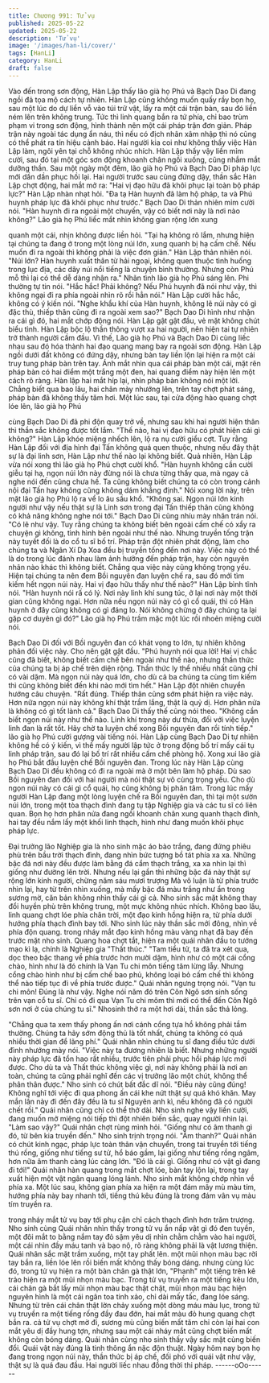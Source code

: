 ```yaml
---
title: Chương 991: Tử vụ
published: 2025-05-22
updated: 2025-05-22
description: 'Tử vụ'
image: '/images/han-li/cover/'
tags: [HanLi]
category: HanLi
draft: false
---
```


Vào đến trong sơn động, Hàn Lập thấy lão già họ Phú và Bạch
Dao Di đang ngồi đả tọa mộ cách tự nhiên.
Hàn Lập cũng không muốn quấy rầy bọn họ, sau một lúc do dự
liền vỗ vào túi trữ vật, lấy ra một cái trận bàn, sau đó liền ném lên
trên không trung.
Tức thì linh quang bắn ra tứ phía, chỉ bao trùm phạm vi trong sơn
động, hình thành nên một cái pháp trận đơn giản.
Pháp trận này ngoài tác dụng ẩn náu, thì nếu có địch nhân xâm
nhập thì nó cũng có thể phát ra tín hiệu cảnh báo.
Hai người kia coi như không thấy việc Hàn Lập làm, ngôi yên tại
chỗ không nhúc nhích.
Hàn Lập thấy vậy liền mỉm cười, sau đó tại một góc sơn động
khoanh chân ngồi xuống, cũng nhắm mắt dưỡng thần.
Sau một ngày một đêm, lão già họ Phú và Bạch Dao Di pháp lực
mới dần dần phục hồi lại.
Hai người trước sau cùng đứng dậy, thần sắc Hàn Lập chợt động,
hai mắt mở ra:
"Hai vị đạo hữu đã khôi phục lại toàn bộ pháp lực?" Hàn Lập nhàn
nhạt hỏi.
"Đa tạ Hàn huynh đã làm hộ pháp, ta và Phú huynh pháp lực đã
khôi phục như trước." Bạch Dao Di thản nhiên mỉm cười nói.
"Hàn huynh đi ra ngoài một chuyến, vậy có biết nơi này là nơi nào
không?" Lão già họ Phú liếc mắt nhìn không gian rộng lớn xung

quanh một cái, nhịn không được liền hỏi.
"Tại hạ không rõ lắm, nhưng hiện tại chúng ta đang ở trong một
lòng núi lớn, xung quanh bị hạ cấm chế. Nếu muốn đi ra ngoài thì
không phải là việc đơn giản." Hàn Lập thản nhiên nói.
"Núi lớn? Hàn huynh xuất thân từ hải ngoại, không quen thuộc
tình huống trong lục địa, các dãy núi nổi tiếng là chuyện bình
thường. Nhưng còn Phú mỗ thì lại có thể dễ dàng nhận ra." Nhãn
tình lão già họ Phú sáng lên. Phi thường tự tin nói.
"Hắc hắc! Phải không? Nếu Phú huynh đã nói như vậy, thì không
ngại đi ra phía ngoài nhìn rõ rồi hẳn nói." Hàn Lập cười hắc hắc,
không có ý kiến nói.
"Nghe khẩu khí của Hàn huynh, không lẽ núi này có gì đặc thù,
thiếp thân cũng đi ra ngoài xem sao?" Bạch Dao Di hình như
nhận ra cái gì đó, hai mắt chớp động nói.
Hàn Lập gật gật đầu, vẻ mặt không chút biểu tình.
Hàn Lập bộc lộ thần thông vượt xa hai người, nên hiện tai tự
nhiên trở thành người cầm đầu.
Vì thế, Lão già họ Phú và Bạch Dao Di cùng liếc nhau sau đó hóa
thành hai đạo quang mang bay ra ngoài sơn động.
Hàn Lập ngồi dưới đất không có đứng dậy, nhưng bàn tay liền lộn
lại hiện ra một cái truy tung pháp bàn trên tay.
Ánh mắt nhìn qua cái pháp bàn một cái, mặt rên pháp bàn có hai
điểm một trắng một đen, hai quang điểm này hiện lên một cách rõ
ràng.
Hàn lập hai mắt híp lại, nhìn pháp bàn không nói một lời.
Chẳng biết qua bao lâu, hai chân mày nhướng lên, trên tay chợt
phát sáng, pháp bàn đã không thấy tăm hơi.
Một lúc sau, tại cửa động hào quang chợt lóe lên, lão già họ Phú

cùng Bạch Dao Di đã phi độn quay trở về, nhưng sau khi hai
người hiện thân thì thần sắc không được tốt lắm.
"Thế nào, hai vị đạo hữu có phát hiện cái gì không?" Hàn Lập
khóe miệng nhếch lên, lộ ra nụ cười giểu cợt.
Tuy rằng Hàn Lập đối với địa hình đại Tấn không quá quen thuộc,
nhưng nếu đây thật sự là đại linh sơn, Hàn Lập như thế nào lại
không biết.
Quả nhiên, Hàn Lập vừa nói xong thì lão già họ Phú chợt cười
khổ.
"Hàn huynh không cần cười giễu tại hạ, ngọn núi lớn này đừng nói
là chưa từng thấy qua, mà ngay cả nghe nói đến cũng chưa hề.
Ta cũng không biết chúng ta có còn trong cảnh nội đại Tấn hay
không cũng không dám khẳng định." Nói xong lời này, trên mặt
lão già họ Phú lộ ra vể lo âu sầu khổ.
"Không sai. Ngọn núi lớn kinh người như vậy nếu thật sự là Linh
sơn trong đại Tấn thiếp thân cũng không có khả năng không nghe
nói tới." Bạch Dao Di cũng nhíu mày nhăn trán nói.
"Có lẽ như vậy. Tuy rằng chúng ta không biết bên ngoài cấm chế
có xẩy ra chuyện gì không, tình hình bên ngoài như thế nào.
Nhưng truyền tống trận này tuyết đối là do cổ tu sĩ bố trí. Pháp
trận đột nhiên phát động, làm cho chúng ta và Ngân Xí Dạ Xoa
đều bị truyền tống đến nơi này. Việc này có thể là do trong lúc
đánh nhau làm ảnh hưởng đến pháp trận, hay còn nguyên nhân
nào khác thì không biết. Chẳng qua việc này cũng không trọng
yếu. Hiện tại chúng ta nên đem Bồi nguyên đan luyện chế ra, sau
đó mới tìm kiếm hết ngọn núi này. Hai vị đạo hữu thấy như thế
nào?" Hàn Lập bình tĩnh nói.
"Hàn huynh nói rấ có lý. Nơi này linh khí sung túc, ở lại nơi này
một thời gian cũng không ngại. Hơn nữa nếu ngọn núi này có gì
cổ quái, thì có Hàn huynh ở đây cũng không có gì đáng lo. Nói
không chừng ở đây chúng ta lại gặp cơ duyên gì đó?" Lão già họ
Phú trầm mặc một lúc rồi nhoẻn miệng cười nói.

Bạch Dao Di đối với Bồi nguyên đan có khát vọng to lớn, tự nhiên
không phản đối việc này. Cho nên gật gật đầu.
"Phú huynh nói qua lời! Hai vị chắc cũng đã biết, không biết cấm
chế bên ngoài như thế nào, nhưng thần thức của chúng ta bị áp
chế trên diện rộng. Thần thức ly thể nhiều nhất cũng chỉ có vài
dặm. Mà ngọn núi này quá lớn, cho dù cả ba chúng ta cùng tìm
kiếm thì cũng không biết đến khi nào mới tìm hết." Hàn Lập đột
nhiên chuyển hướng câu chuyện.
"Rất đúng. Thiếp thân cũng sớm phát hiện ra việc này. Hơn nữa
ngọn núi này không khí thật trầm lắng, thật là quỷ dị. Hơn phân
nửa là không có gì tốt lành cả." Bạch Dao Di thấy thế cũng nói
theo.
"Không cần biết ngọn núi này như thế nào. Linh khí trong này dư
thừa, đối với việc luyện linh đan là rất tốt. Hãy chờ ta luyện chế
xong Bồi nguyên đan rồi tính tiếp." lão già họ Phú cười gượng vài
tiếng nói.
Hàn Lập cùng Bạch Dao Di tự nhiên không hề có ý kiến, vì thế
mấy người lập tức ở trong động bố trí mấy cái tụ linh pháp trận,
sau đó lại bố trí rất nhiều cấm chế phòng hộ. Xong xui lão già họ
Phú bắt đầu luyện chế Bồi nguyên đan.
Trong lúc này Hàn Lập cùng Bạch Dao Di đều không có đi ra
ngoài mà ở một bên làm hộ pháp.
Dù sao Bồi nguyên đan đối với hai người mà nói thật sự vô cùng
trọng yếu. Cho dù ngọn núi này có cái gì cổ quái, họ cũng không
bị phân tâm.
Trong lúc mấy người Hàn Lập đang một lòng luyện chế ra Bồi
nguyên đan, thì tại một sườn núi lớn, trong một tòa thạch đình
đang tụ tập Nghiệp gia và các tu sĩ có liên quan.
Bọn họ hơn phân nửa đang ngồi khoanh chân xung quanh thạch
đình, hai tay đều nắm lấy một khối linh thạch, hình như đang
muốn khôi phục pháp lực.

Đại trưởng lão Nghiệp gia là nho sinh mặc áo bào trắng, đang
đứng phiêu phù trên bầu trời thạch đình, đang nhìn bức tượng bồ
tát phía xa xa.
Những bậc đá nơi này đều được làm bằng đá cẩm thạch trắng,
xa xa nhìn lại thì giống như đường lên trời.
Nhưng nếu lại gần thì những bậc đá này thật sự rộng lớn kinh
người, chừng năm sáu mươi trượng
Mà vô luận là từ phía trước nhìn lại, hay từ trên nhìn xuống, mà
mấy bậc đá màu trắng như ẩn trong sương mờ, căn bản không
nhìn thấy cái gì cả.
Nho sinh sắc mặt không thay đổi huyền phù trên không trung, một
mực không nhúc nhích.
Không bao lâu, linh quang chợt lóe phía chân trời, một đạo kinh
hồng hiện ra, từ phía dưới hướng phía thạch đình bay tới.
Nho sinh lúc này thần sắc mới đông, nhìn về phía độn quang.
trong nháy mắt đạo kinh hồng màu vàng nhạt đã bay đến trước
mặt nho sinh.
Quang hoa chợt tắt, hiện ra một quái nhân đầu to tướng mạo kì
lạ, chính là Nghiệp gia "Thất thúc."
"Tam tiểu tử, ta đã tra xét qua, dọc theo bậc thang về phía trước
hơn mười dặm, hình như có một cái cổng chào, hình như là đó
chính là Van Tu chi môn tiếng tăm lừng lẫy. Nhưng cổng chào
hình như bị cấm chế bao phủ, không loại bỏ cấm chế thì không
thể nào tiếp tục đi về phía trước được." Quái nhân ngưng trọng
nói.
"Vạn tu chi môn! Đúng là như vậy. Nghe nói năm đó trên Côn Ngô
sơn sinh sống trên vạn cổ tu sĩ. Chỉ có đi qua Vạn Tu chi môm thì
mới có thể đến Côn Ngô sơn nơi ở của chúng tu sĩ."
Nhosinh thở ra một hơi dài, thần sắc thả lỏng.

"Chẳng qua ta xem thấy phong ấn nơi cánh cổng tựa hồ không
phải tầm thường. Chúng ta hãy sớm động thủ là tốt nhất, chúng ta
không có quá nhiều thời gian để lãng phí." Quái nhân nhìn chúng
tu sĩ đang điều tức dưới đình nhướng mày nói.
"Việc này ta đương nhiên là biết. Nhưng những người này pháp
lực đã tổn hao rất nhiều, trước tiên phải phục hồi pháp lực mới
được. Cho dù ta và Thất thúc không việc gì, nơi này không phải là
nơi an toàn, chúng ta cũng phải nghĩ đến các vị trưởng lão một
chút, không thể phân thân được." Nho sinh có chút bất đắc dĩ nói.
"Điều này cũng đúng! Không nghĩ tới việc đi qua phong ấn cái khe
nứt thật sự quá khó khăn. May mắn lần này đi đến đây đều là tu sĩ
Nguyên anh kì, nếu không đã có người chết rồi." Quái nhân cũng
chỉ có thể thở dài.
Nho sinh nghe vậy liền cười, đang muốn mở miệng nói tiếp thì đột
nhiên biến sắc, quay người nhìn lại.
"Làm sao vậy?" Quái nhân chợt rùng mình hỏi.
"Giống như có âm thanh gì đó, từ bên kia truyền đến." Nho sinh
trịnh trọng nói.
"Âm thanh?" Quái nhân có chút kinh ngạc, pháp lực toàn thân vận
chuyển, trong tai truyền tới tiếng thú rống, giống như tiếng sư tử,
hổ báo gầm, lại giống như tiếng rồng ngâm, hơn nữa âm thanh
càng lúc càng lớn.
"Đó là cái gì. Giống như có vật gì đang đi tới!" Quái nhân hàn
quang trong mắt chợt lóe, bàn tay lộn lại, trong tay xuất hiện một
vật ngân quang lóng lánh.
Nho sinh mắt không chớp nhìn về phía xa.
Một lúc sau, không gian phía xa hiện ra một đám mây mù màu
tím, hướng phía này bay nhanh tới, tiếng thú kêu đúng là trong
đám vân vụ màu tím truyền ra.

trong nháy mắt tử vụ bay tới phụ cận chỉ cách thạch đình hơn
trăm trượng.
Nho sinh cùng Quái nhân nhìn thấy trong tử vụ ẩn nấp vật gì đó
đen tuyền, một đôi mắt to bằng nắm tay đỏ sậm yêu dị nhìn chằm
chằm vào hai người, một cái nhìn đầy máu tanh và bạo nộ, rõ
ràng không phải là vật lương thiện.
Quái nhân sắc mặt trầm xuống, một tay phất lên.
một mũi nhọn màu bạc rời tay bắn ra, liền lóe lên rồi biến mất
không thấy bóng dáng.
nhưng cùng lúc đó, trong tử vụ hiện ra một bàn chân gà thật lớn,
"Phanh" một tiếng trên kê trảo hiện ra một mũi nhọn màu bạc.
Trong tử vụ truyền ra một tiếng kêu lớn, cái chân gà bắt lấy mũi
nhọn màu bạc thật chặt, mũi nhọn màu bạc hiện nguyên hình là
một cái ngân toa tinh xảo, chỉ dài mấy tấc, đang lóe sáng.
Nhưng từ trên cái chân thật lờn chảy xuống một dòng máu màu
lục, trong tử vụ truyền ra một tiếng rống đầy đau đớn, hai mắt
màu đỏ hung quang chợt bắn ra.
cả tử vụ chợt mờ đi, sương mù cũng biến mất tăm chỉ còn lại hai
con mắt yêu dị đầy hung tợn, nhưng sau một cái nháy mắt cũng
chợt biến mất không còn bóng dáng.
Quái nhân cùng nho sinh thấy vậy sắc mặt cùng biến đổi.
Quái vật này đúng là tinh thông ẩn nặc độn thuật. Ngày hôm nay
bọn họ đang trong ngọn núi này, thần thức bị áp chế, đối phó với
quái vật như vậy, thật sự là quá đau đầu.
Hai người liếc nhau đồng thời thi pháp.
------oOo------
